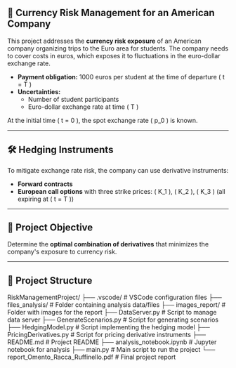 ## 💱 Currency Risk Management for an American Company

This project addresses the **currency risk exposure** of an American company organizing trips to the Euro area for students. The company needs to cover costs in euros, which exposes it to fluctuations in the euro-dollar exchange rate.  

- **Payment obligation:** 1000 euros per student at the time of departure \( t = T \)  
- **Uncertainties:**  
  - Number of student participants  
  - Euro-dollar exchange rate at time \( T \)

At the initial time \( t = 0 \), the spot exchange rate \( p_0 \) is known.

---

## 🛠 Hedging Instruments

To mitigate exchange rate risk, the company can use derivative instruments:  

- **Forward contracts**  
- **European call options** with three strike prices: \( K_1 \), \( K_2 \), \( K_3 \) (all expiring at \( t = T \))

---

## 🎯 Project Objective

Determine the **optimal combination of derivatives** that minimizes the company's exposure to currency risk.

---

## 📁 Project Structure

RiskManagementProject/
├── .vscode/ # VSCode configuration files
├── files_analysis/ # Folder containing analysis data/files
├── images_report/ # Folder with images for the report
├── DataServer.py # Script to manage data server
├── GenerateScenarios.py # Script for generating scenarios
├── HedgingModel.py # Script implementing the hedging model
├── PricingDerivatives.py # Script for pricing derivative instruments
├── README.md # Project README
├── analysis_notebook.ipynb # Jupyter notebook for analysis
├── main.py # Main script to run the project
└── report_Omento_Racca_Ruffinello.pdf # Final project report
